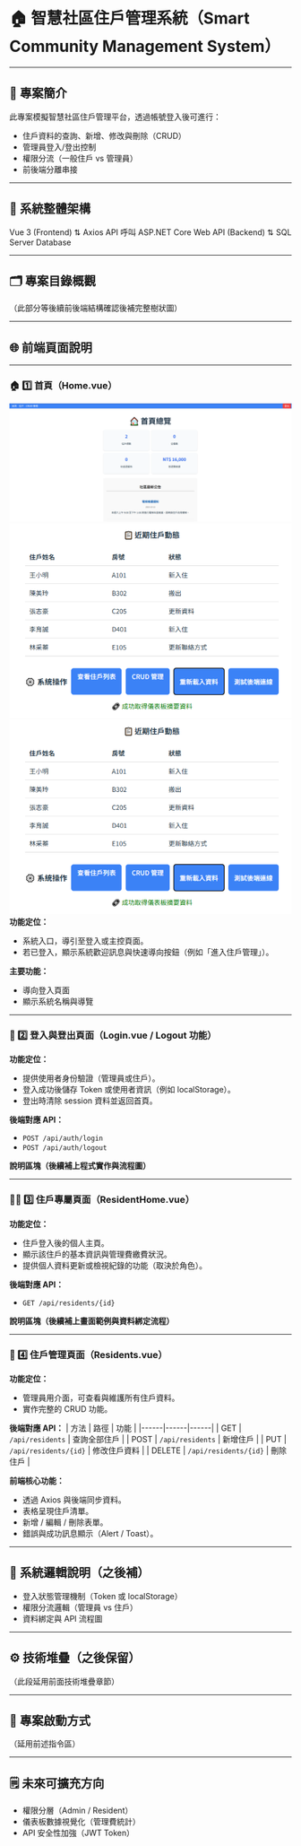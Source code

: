 # 🏠 智慧社區住戶管理系統（Smart Community Management System）

---

## 📘 專案簡介
此專案模擬智慧社區住戶管理平台，透過帳號登入後可進行：
- 住戶資料的查詢、新增、修改與刪除（CRUD）
- 管理員登入/登出控制
- 權限分流（一般住戶 vs 管理員）
- 前後端分離串接

---

## 🧱 系統整體架構
Vue 3 (Frontend)
⇅ Axios API 呼叫
ASP.NET Core Web API (Backend)
⇅
SQL Server Database

---

## 🗂️ 專案目錄概觀
（此部分等後續前後端結構確認後補完整樹狀圖）

---

## 🌐 前端頁面說明

---

### 🏠 1️⃣ 首頁（Home.vue）
![首頁畫面1](./images/home_1.png)
![首頁畫面2](./images/home_2.png)
![首頁畫面3](./images/home_3.png)
**功能定位：**
- 系統入口，導引至登入或主控頁面。
- 若已登入，顯示系統歡迎訊息與快速導向按鈕（例如「進入住戶管理」）。

**主要功能：**
- 導向登入頁面
- 顯示系統名稱與導覽

---

### 🔐 2️⃣ 登入與登出頁面（Login.vue / Logout 功能）
**功能定位：**
- 提供使用者身份驗證（管理員或住戶）。
- 登入成功後儲存 Token 或使用者資訊（例如 localStorage）。
- 登出時清除 session 資料並返回首頁。

**後端對應 API：**
- `POST /api/auth/login`
- `POST /api/auth/logout`

**說明區塊（後續補上程式實作與流程圖）**

---

### 🧍‍♂️ 3️⃣ 住戶專屬頁面（ResidentHome.vue）
**功能定位：**
- 住戶登入後的個人主頁。
- 顯示該住戶的基本資訊與管理費繳費狀況。
- 提供個人資料更新或檢視紀錄的功能（取決於角色）。

**後端對應 API：**
- `GET /api/residents/{id}`

**說明區塊（後續補上畫面範例與資料綁定流程）**

---

### 🏢 4️⃣ 住戶管理頁面（Residents.vue）
**功能定位：**
- 管理員用介面，可查看與維護所有住戶資料。
- 實作完整的 CRUD 功能。

**後端對應 API：**
| 方法 | 路徑 | 功能 |
|------|------|------|
| GET | `/api/residents` | 查詢全部住戶 |
| POST | `/api/residents` | 新增住戶 |
| PUT | `/api/residents/{id}` | 修改住戶資料 |
| DELETE | `/api/residents/{id}` | 刪除住戶 |

**前端核心功能：**
- 透過 Axios 與後端同步資料。
- 表格呈現住戶清單。
- 新增 / 編輯 / 刪除表單。
- 錯誤與成功訊息顯示（Alert / Toast）。

---

## 🧠 系統邏輯說明（之後補）
- 登入狀態管理機制（Token 或 localStorage）
- 權限分流邏輯（管理員 vs 住戶）
- 資料綁定與 API 流程圖

---

## ⚙️ 技術堆疊（之後保留）
（此段延用前面技術堆疊章節）

---

## 🧾 專案啟動方式
（延用前述指令區）

---

## 🗒️ 未來可擴充方向
- 權限分層（Admin / Resident）
- 儀表板數據視覺化（管理費統計）
- API 安全性加強（JWT Token）
